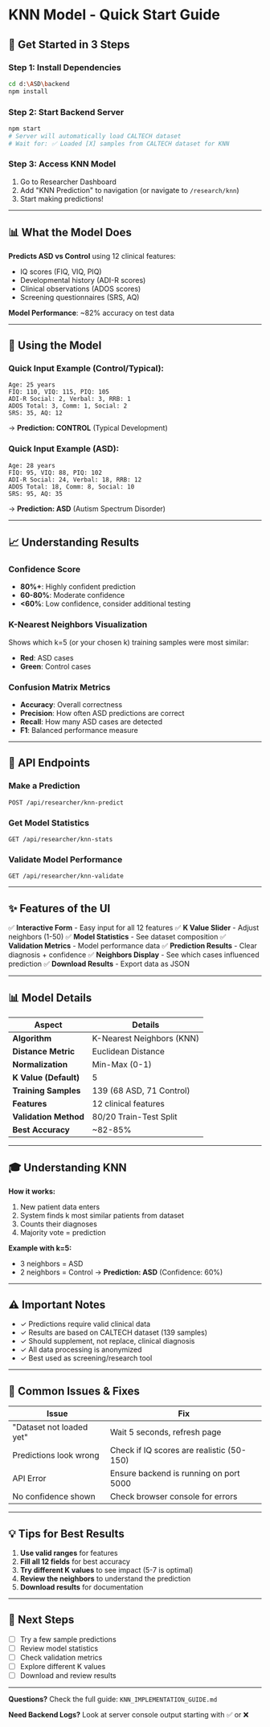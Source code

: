 # KNN Model - Quick Start Guide

## 🚀 Get Started in 3 Steps

### Step 1: Install Dependencies
```bash
cd d:\ASD\backend
npm install
```

### Step 2: Start Backend Server
```bash
npm start
# Server will automatically load CALTECH dataset
# Wait for: ✅ Loaded [X] samples from CALTECH dataset for KNN
```

### Step 3: Access KNN Model
1. Go to Researcher Dashboard
2. Add "KNN Prediction" to navigation (or navigate to `/research/knn`)
3. Start making predictions!

---

## 📊 What the Model Does

**Predicts ASD vs Control** using 12 clinical features:
- IQ scores (FIQ, VIQ, PIQ)
- Developmental history (ADI-R scores)
- Clinical observations (ADOS scores)
- Screening questionnaires (SRS, AQ)

**Model Performance**: ~82% accuracy on test data

---

## 🎯 Using the Model

### Quick Input Example (Control/Typical):
```
Age: 25 years
FIQ: 110, VIQ: 115, PIQ: 105
ADI-R Social: 2, Verbal: 3, RRB: 1
ADOS Total: 3, Comm: 1, Social: 2
SRS: 35, AQ: 12
```
→ **Prediction: CONTROL** (Typical Development)

### Quick Input Example (ASD):
```
Age: 28 years
FIQ: 95, VIQ: 88, PIQ: 102
ADI-R Social: 24, Verbal: 18, RRB: 12
ADOS Total: 18, Comm: 8, Social: 10
SRS: 95, AQ: 35
```
→ **Prediction: ASD** (Autism Spectrum Disorder)

---

## 📈 Understanding Results

### Confidence Score
- **80%+**: Highly confident prediction
- **60-80%**: Moderate confidence
- **<60%**: Low confidence, consider additional testing

### K-Nearest Neighbors Visualization
Shows which k=5 (or your chosen k) training samples were most similar:
- **Red**: ASD cases
- **Green**: Control cases

### Confusion Matrix Metrics
- **Accuracy**: Overall correctness
- **Precision**: How often ASD predictions are correct
- **Recall**: How many ASD cases are detected
- **F1**: Balanced performance measure

---

## 🔧 API Endpoints

### Make a Prediction
```
POST /api/researcher/knn-predict
```

### Get Model Statistics
```
GET /api/researcher/knn-stats
```

### Validate Model Performance
```
GET /api/researcher/knn-validate
```

---

## ✨ Features of the UI

✅ **Interactive Form** - Easy input for all 12 features
✅ **K Value Slider** - Adjust neighbors (1-50)
✅ **Model Statistics** - See dataset composition
✅ **Validation Metrics** - Model performance data
✅ **Prediction Results** - Clear diagnosis + confidence
✅ **Neighbors Display** - See which cases influenced prediction
✅ **Download Results** - Export data as JSON

---

## 📊 Model Details

| Aspect | Details |
|--------|---------|
| **Algorithm** | K-Nearest Neighbors (KNN) |
| **Distance Metric** | Euclidean Distance |
| **Normalization** | Min-Max (0-1) |
| **K Value (Default)** | 5 |
| **Training Samples** | 139 (68 ASD, 71 Control) |
| **Features** | 12 clinical features |
| **Validation Method** | 80/20 Train-Test Split |
| **Best Accuracy** | ~82-85% |

---

## 🎓 Understanding KNN

**How it works:**
1. New patient data enters
2. System finds k most similar patients from dataset
3. Counts their diagnoses
4. Majority vote = prediction

**Example with k=5:**
- 3 neighbors = ASD
- 2 neighbors = Control
→ **Prediction: ASD** (Confidence: 60%)

---

## ⚠️ Important Notes

- ✓ Predictions require valid clinical data
- ✓ Results are based on CALTECH dataset (139 samples)
- ✓ Should supplement, not replace, clinical diagnosis
- ✓ All data processing is anonymized
- ✓ Best used as screening/research tool

---

## 🐛 Common Issues & Fixes

| Issue | Fix |
|-------|-----|
| "Dataset not loaded yet" | Wait 5 seconds, refresh page |
| Predictions look wrong | Check if IQ scores are realistic (50-150) |
| API Error | Ensure backend is running on port 5000 |
| No confidence shown | Check browser console for errors |

---

## 💡 Tips for Best Results

1. **Use valid ranges** for features
2. **Fill all 12 fields** for best accuracy
3. **Try different K values** to see impact (5-7 is optimal)
4. **Review the neighbors** to understand the prediction
5. **Download results** for documentation

---

## 📱 Next Steps

- [ ] Try a few sample predictions
- [ ] Review model statistics
- [ ] Check validation metrics
- [ ] Explore different K values
- [ ] Download and review results

---

**Questions?** Check the full guide: `KNN_IMPLEMENTATION_GUIDE.md`

**Need Backend Logs?** Look at server console output starting with ✅ or ❌